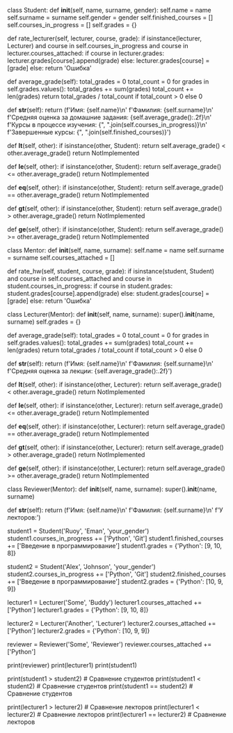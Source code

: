 class Student:
  def __init__(self, name, surname, gender):
      self.name = name
      self.surname = surname
      self.gender = gender
      self.finished_courses = []
      self.courses_in_progress = []
      self.grades = {}

  def rate_lecturer(self, lecturer, course, grade):
      if isinstance(lecturer, Lecturer) and course in self.courses_in_progress and course in lecturer.courses_attached:
          if course in lecturer.grades:
              lecturer.grades[course].append(grade)
          else:
              lecturer.grades[course] = [grade]
      else:
          return 'Ошибка'

  def average_grade(self):
      total_grades = 0
      total_count = 0
      for grades in self.grades.values():
          total_grades += sum(grades)
          total_count += len(grades)
      return total_grades / total_count if total_count > 0 else 0

  def __str__(self):
      return (f'Имя: {self.name}\n'
              f'Фамилия: {self.surname}\n'
              f'Средняя оценка за домашние задания: {self.average_grade():.2f}\n'
              f'Курсы в процессе изучения: {", ".join(self.courses_in_progress)}\n'
              f'Завершенные курсы: {", ".join(self.finished_courses)}')

  def __lt__(self, other):
      if isinstance(other, Student):
          return self.average_grade() < other.average_grade()
      return NotImplemented

  def __le__(self, other):
      if isinstance(other, Student):
          return self.average_grade() <= other.average_grade()
      return NotImplemented

  def __eq__(self, other):
      if isinstance(other, Student):
          return self.average_grade() == other.average_grade()
      return NotImplemented

  def __gt__(self, other):
      if isinstance(other, Student):
          return self.average_grade() > other.average_grade()
      return NotImplemented

  def __ge__(self, other):
      if isinstance(other, Student):
          return self.average_grade() >= other.average_grade()
      return NotImplemented


class Mentor:
  def __init__(self, name, surname):
      self.name = name
      self.surname = surname
      self.courses_attached = []

  def rate_hw(self, student, course, grade):
      if isinstance(student, Student) and course in self.courses_attached and course in student.courses_in_progress:
          if course in student.grades:
              student.grades[course].append(grade)
          else:
              student.grades[course] = [grade]
      else:
          return 'Ошибка'


class Lecturer(Mentor):
  def __init__(self, name, surname):
      super().__init__(name, surname)
      self.grades = {}

  def average_grade(self):
      total_grades = 0
      total_count = 0
      for grades in self.grades.values():
          total_grades += sum(grades)
          total_count += len(grades)
      return total_grades / total_count if total_count > 0 else 0

  def __str__(self):
      return (f'Имя: {self.name}\n'
              f'Фамилия: {self.surname}\n'
              f'Средняя оценка за лекции: {self.average_grade():.2f}')

  def __lt__(self, other):
      if isinstance(other, Lecturer):
          return self.average_grade() < other.average_grade()
      return NotImplemented

  def __le__(self, other):
      if isinstance(other, Lecturer):
          return self.average_grade() <= other.average_grade()
      return NotImplemented

  def __eq__(self, other):
      if isinstance(other, Lecturer):
          return self.average_grade() == other.average_grade()
      return NotImplemented

  def __gt__(self, other):
      if isinstance(other, Lecturer):
          return self.average_grade() > other.average_grade()
      return NotImplemented

  def __ge__(self, other):
      if isinstance(other, Lecturer):
          return self.average_grade() >= other.average_grade()
      return NotImplemented


class Reviewer(Mentor):
  def __init__(self, name, surname):
      super().__init__(name, surname)

  def __str__(self):
      return (f'Имя: {self.name}\n'
              f'Фамилия: {self.surname}\n'
              f'У лекторов:')


student1 = Student('Ruoy', 'Eman', 'your_gender')
student1.courses_in_progress += ['Python', 'Git']
student1.finished_courses += ['Введение в программирование']
student1.grades = {'Python': [9, 10, 8]}

student2 = Student('Alex', 'Johnson', 'your_gender')
student2.courses_in_progress += ['Python', 'Git']
student2.finished_courses += ['Введение в программирование']
student2.grades = {'Python': [10, 9, 9]}

lecturer1 = Lecturer('Some', 'Buddy')
lecturer1.courses_attached += ['Python']
lecturer1.grades = {'Python': [9, 10, 8]}

lecturer2 = Lecturer('Another', 'Lecturer')
lecturer2.courses_attached += ['Python']
lecturer2.grades = {'Python': [10, 9, 9]}

reviewer = Reviewer('Some', 'Reviewer')
reviewer.courses_attached += ['Python']


print(reviewer)
print(lecturer1)
print(student1)



print(student1 > student2)  # Сравнение студентов
print(student1 < student2)  # Сравнение студентов
print(student1 == student2)  # Сравнение студентов


print(lecturer1 > lecturer2)  # Сравнение лекторов
print(lecturer1 < lecturer2)  # Сравнение лекторов
print(lecturer1 == lecturer2)  # Сравнение лекторов
